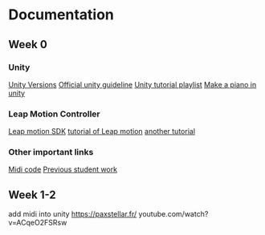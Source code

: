 # Documentation
## Week 0
### Unity
[Unity Versions](https://unity3d.com/get-unity/download/archive)
[Official unity guideline](https://docs.unity3d.com/Manual/index.html)
[Unity tutorial playlist](https://www.youtube.com/watch?v=_V3fd1Pwd_4&list=PLsAzinEPgS3QmNnEQ-uzNmQs6W9f14OXJ)
[Make a piano in unity](https://www.youtube.com/watch?v=bkE1YSSdOLU)

### Leap Motion Controller
[Leap motion SDK](https://developer.leapmotion.com/sdk-leap-motion-controller/)
[tutorial of Leap motion](https://www.youtube.com/watch?v=8KeZxfPh8TE)
[another tutorial](https://www.youtube.com/watch?v=jWwQ_7UxppA)

### Other important links
[Midi code](https://www.codeguru.com/columns/dotnet/making-music-with-midi-and-c.html)
[Previous student work](https://drive.google.com/drive/folders/1G3yX97uWJPtvhVz62lgR_tYzSzVu4q5q?usp=sharing)

## Week 1-2
add midi into unity
https://paxstellar.fr/
youtube.com/watch?v=ACqeO2FSRsw
<!--stackedit_data:
eyJoaXN0b3J5IjpbMTc4MDE1NTM4OSwxMjg5NDQ2NjIxLDY1OD
Y3OTMxNCw3NzUyMDY3MTUsMjkyNjE3ODE3LDE4NDIwNTgzMTcs
MTQzMDczMDcxOF19
-->